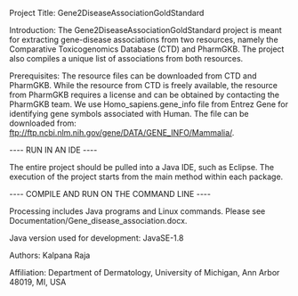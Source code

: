 Project Title: Gene2DiseaseAssociationGoldStandard


Introduction: The Gene2DiseaseAssociationGoldStandard project is meant for extracting gene-disease associations from two resources, namely the Comparative Toxicogenomics Database (CTD) and PharmGKB. The project also compiles a unique list of associations from both resources.  


Prerequisites: The resource files can be downloaded from CTD and PharmGKB. While the resource from CTD is freely available, the resource from PharmGKB requires a license and can be obtained by contacting the PharmGKB team. We use Homo_sapiens.gene_info file from Entrez Gene for identifying gene symbols associated with Human.
The file can be downloaded from: ftp://ftp.ncbi.nlm.nih.gov/gene/DATA/GENE_INFO/Mammalia/. 


---- RUN IN AN IDE ----

The entire project should be pulled into a Java IDE, such as Eclipse. The execution of the project starts from the main method within each package.


---- COMPILE AND RUN ON THE COMMAND LINE ----

Processing includes Java programs and Linux commands. Please see Documentation/Gene_disease_association.docx.


Java version used for development: JavaSE-1.8

Authors: Kalpana Raja

Affiliation: Department of Dermatology, University of Michigan, Ann Arbor 48019, MI, USA

